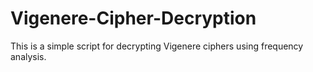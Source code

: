 # Vigenere-Cipher-Decryption
This is a simple script for decrypting Vigenere ciphers using frequency analysis.
